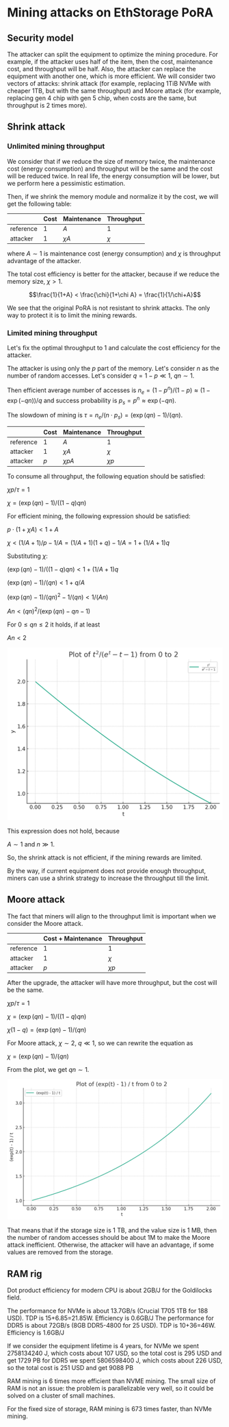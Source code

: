 # Mining attacks on EthStorage PoRA

## Security model

The attacker can split the equipment to optimize the mining procedure. For example, if the attacker uses half of the item, then the cost, maintenance cost, and throughput will be half. Also, the attacker can replace the equipment with another one, which is more efficient. We will consider two vectors of attacks: shrink attack (for example, replacing 1TiB NVMe with cheaper 1TB, but with the same throughput) and Moore attack (for example, replacing gen 4 chip with gen 5 chip, when costs are the same, but throughput is 2 times more).


## Shrink attack

### Unlimited mining throughput

We consider that if we reduce the size of memory twice, the maintenance cost (energy consumption) and throughput will be the same and the cost will be reduced twice. In real life, the energy consumption will be lower, but we perform here a pessimistic estimation.

Then, if we shrink the memory module and normalize it by the cost, we will get the following table:

|     | Cost | Maintenance | Throughput |
| --- | ---- | --- | --- |
| reference | 1 | $A$ | 1 |
| attacker | 1 | $\chi A$ | $\chi$ |

where $A \sim 1$ is maintenance cost (energy consumption) and $\chi$ is throughput advantage of the attacker.

The total cost efficiency is better for the attacker, because if we reduce the memory size, $\chi>1$.

$$\frac{1}{1+A} < \frac{\chi}{1+\chi A} = \frac{1}{1/\chi+A}$$

We see that the original PoRA is not resistant to shrink attacks. The only way to protect it is to limit the mining rewards.

### Limited mining throughput

Let's fix the optimal throughput to 1 and calculate the cost efficiency for the attacker.

The attacker is using only the $p$ part of the memory. Let's consider $n$ as the number of random accesses.
Let's consider $q=1-p \ll 1$, $qn \sim 1$.

Then efficient average number of accesses is $n_e = (1-p^n)/(1-p) \approx (1 - \exp(-qn)) / q$ 
and success probability is $p_s = p^n \approx \exp(-qn)$.

The slowdown of mining is $\tau = n_e/(n \cdot p_s) = (\exp(qn)-1)/(qn)$.


|     | Cost | Maintenance | Throughput |
| --- | ---- | --- | --- |
| reference | 1 | $A$ | 1 |
| attacker | 1 | $\chi A$ | $\chi$ |
| attacker | $p$ | $\chi p A$ | $\chi p$ |

To consume all throughput, the following equation should be satisfied:

$\chi p / \tau = 1$

$\chi = (\exp(qn) - 1)/((1-q) qn )$

For efficient mining, the following expression should be satisfied:

$p\cdot (1 + \chi A) < 1 + A$

$\chi < (1/A+1)/p - 1/A = (1/A+1)(1+q) - 1/A = 1 + (1/A+1)q$

Substituting $\chi$:

$(\exp(qn) - 1)/((1-q) qn ) < 1 + (1/A+1)q$

$(\exp(qn) - 1)/(qn) < 1 + q/A$

$(\exp(qn) - 1)/(qn)^2 - 1/(qn) < 1/(An)$

$An < (qn)^2/(\exp(qn) - qn - 1)$

For $0 \leq qn \leq2$ it holds, if at least

$An < 2$

![Shrink attack](../assets/shrink-attack.png)

This expression does not hold, because

$A \sim 1$ and $n \gg 1$.

So, the shrink attack is not efficient, if the mining rewards are limited.

By the way, if current equipment does not provide enough throughput, miners can use a shrink strategy to increase the throughput till the limit.

## Moore attack

The fact that miners will align to the throughput limit is important when we consider the Moore attack. 

|     | Cost + Maintenance| Throughput |
| --- | ---- | --- | 
| reference | 1 | 1 |
| attacker | 1 | $\chi$ |
| attacker | $p$ | $\chi p$ |

After the upgrade, the attacker will have more throughput, but the cost will be the same.

$\chi p / \tau = 1$

$\chi = (\exp(qn) - 1)/((1-q) qn )$

$\chi (1-q) = (\exp(qn) - 1)/(qn)$

For Moore attack, $\chi \sim 2$, $q \ll 1$, so we can rewrite the equation as

$\chi = (\exp(qn) - 1)/(qn)$

From the plot, we get $qn \sim 1$.

![Moore attack](../assets/moore-attack.png)

That means that if the storage size is 1 TB, and the value size is 1 MB, then the number of random accesses should be about 1M to make the Moore attack inefficient. Otherwise, the attacker will have an advantage, if some values are removed from the storage.



## RAM rig


Dot product efficiency for modern CPU is about 2GB/J for the Goldilocks field. 

The performance for NVMe is about 13.7GB/s (Crucial T705 1TB for 188 USD). TDP is 15+6.85=21.85W. Efficiency is 0.6GB/J
The performance for DDR5 is about 72GB/s (8GB DDR5-4800 for 25 USD). TDP is 10+36=46W. Efficiency is 1.6GB/J

If we consider the equipment lifetime is 4 years,
for NVMe we spent 2758134240 J, which costs about 107 USD, so the total cost is 295 USD and get 1729 PB 
for DDR5 we spent 5806598400 J, which costs about 226 USD, so the total cost is 251 USD and get 9088 PB

RAM mining is 6 times more efficient than NVME mining.
The small size of RAM is not an issue: the problem is parallelizable very well, so it could be solved on a cluster of small machines.


For the fixed size of storage, RAM mining is 673 times faster, than NVMe mining.

